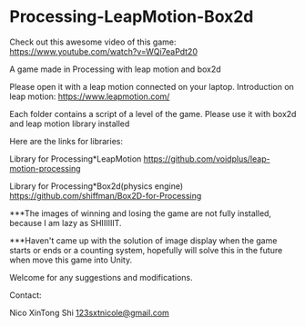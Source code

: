 Processing-LeapMotion-Box2d
===========================


Check out this awesome video of this game:
https://www.youtube.com/watch?v=WQi7eaPdt20



A game made in Processing with leap motion and box2d

Please open it with a leap motion connected on your laptop.
Introduction on leap motion:
https://www.leapmotion.com/


Each folder contains a script of a level of the game. Please use it with box2d and leap motion library installed

Here are the links for libraries:

Library for Processing*LeapMotion
https://github.com/voidplus/leap-motion-processing

Library for Processing*Box2d(physics engine)
https://github.com/shiffman/Box2D-for-Processing



***The images of winning and losing the game are not fully installed, because I am lazy as SHIIIIIIT.

***Haven't came up with the solution of image display when the game starts or ends or a counting system, hopefully will solve this in the future when move this game into Unity.

Welcome for any suggestions and modifications.

Contact:

Nico XinTong Shi
123sxtnicole@gmail.com
